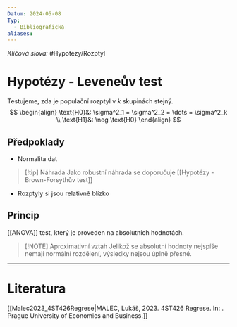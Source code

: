 ```yaml
---
Datum: 2024-05-08
Typ:
  - Bibliografická
aliases:
---
```

*Klíčová slova:* #Hypotézy/Rozptyl 
# Hypotézy - Leveneův test
Testujeme, zda je populační rozptyl v $k$ skupinách stejný.
$$
\begin{align}
\text{H0}&: \sigma^2_1 = \sigma^2_2 = \dots = \sigma^2_k \\
\text{H1}&: \neg \text{H0}
\end{align}
$$
## Předpoklady
- Normalita dat
> [!tip] Náhrada
> Jako robustní náhrada se doporučuje [[Hypotézy - Brown-Forsythův test]]

- Rozptyly si jsou relativně blízko
## Princip
[[ANOVA]] test, který je proveden na absolutních hodnotách.

> [!NOTE] Aproximativní vztah
> Jelikož se absolutní hodnoty nejspíše nemají normální rozdělení, výsledky nejsou úplně přesné.

- - -
# Literatura
[[Malec2023_4ST426Regrese|MALEC, Lukáš, 2023. 4ST426 Regrese. In: . Prague University of Economics and Business.]]